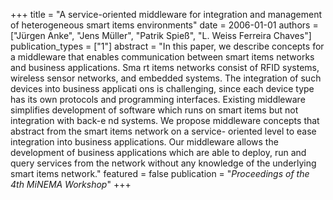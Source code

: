 +++
title = "A service-oriented middleware for integration and management of heterogeneous smart items environments"
date = 2006-01-01
authors = ["Jürgen Anke", "Jens Müller", "Patrik Spieß", "L. Weiss Ferreira Chaves"]
publication_types = ["1"]
abstract = "In this paper, we describe concepts for a middleware that enables communication between smart items networks and business applications. Sma rt items networks consist of RFID systems, wireless sensor networks, and embedded systems. The integration of such devices into business applicati ons is challenging, since each device type has its own protocols and programming interfaces. Existing middleware simplifies development of software which runs on smart items but not integration with back-e nd systems. We propose middleware concepts that abstract from the smart items network on a service- oriented level to ease integration into business applications. Our middleware allows the development of business applications which are able to deploy, run and query services from the network without any knowledge of the underlying smart items network."
featured = false
publication = "*Proceedings of the 4th MiNEMA Workshop*"
+++

